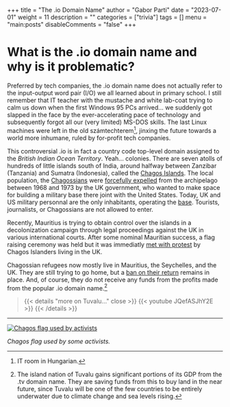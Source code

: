 +++
title = "The .io Domain Name"
author = "Gabor Parti"
date = "2023-07-01"
weight = 11
description = ""
categories = ["trivia"]
tags = []
menu = "main:posts"
disableComments = "false"
+++

# What is the .io domain name and why is it problematic?

Preferred by tech companies, the .io domain name does not actually refer to the input-output word pair (I/O) we all learned about in primary school. I still remember that IT teacher with the mustache and white lab-coat trying to calm us down when the first Windows 95 PCs arrived... we suddenly got slapped in the face by the ever-accelerating pace of technology and subsequently forgot all our (very limited) MS-DOS skills. The last Linux machines were left in the old számtechterem[^1], jinxing the future towards a world more inhumane, ruled by for-profit tech companies.

[^1]: IT room in Hungarian.

This controversial .io is in fact a country code top-level domain assigned to the *British Indian Ocean Territory*. Yeah... colonies. There are seven atolls of hundreds of little islands south of India, around halfway between Zanzibar (Tanzania) and Sumatra (Indonesia), called the [Chagos Islands](https://en.wikipedia.org/wiki/Chagos_Archipelago). The local population, the [Chagossians](https://en.wikipedia.org/wiki/Chagossians) were [forcefully expelled](https://en.wikipedia.org/wiki/Expulsion_of_the_Chagossians) from the archipelago between 1968 and 1973 by the UK government, who wanted to make space for building a military base there joint with the United States. Today, UK and US military personnal are the only inhabitants, operating the [base](https://en.wikipedia.org/wiki/Camp_Thunder_Cove). Tourists, journalists, or Chagossians are not allowed to enter.

Recently, Mauritius is trying to obtain control over the islands in a decolonization campaign through legal proceedings against the UK in various international courts. After some nominal Mauritian success, a flag raising ceremony was held but it was immediatly [met with protest](https://www.itv.com/news/meridian/2022-02-14/chagos-islanders-living-in-sussex-criticise-problematic-flag-raising) by Chagos Islanders living in the UK.

Chagossian refugees now mostly live in Mauritius, the Seychelles, and the UK. They are still trying to go home, but a [ban on their return](https://newint.org/features/web-exclusive/2016/07/05/uk-supreme-court-highlights-right-of-chagos-refugees-to-return) remains in place. And, of course, they do not receive any funds from the profits made from the popular .io domain name.[^2]

[^2]: The island nation of Tuvalu gains significant portions of its GDP from the .tv domain name. They are saving funds from this to buy land in the near future, since Tuvalu will be one of the few countries to be entirely underwater due to climate change and sea levels rising.

> {{< details "more on Tuvalu..." close >}}
> {{< youtube JQefASJhY2E >}}
> {{< /details >}}


---

[![Chagos flag used by activists](/images/chagos_ilois.png)](https://en.wikipedia.org/wiki/Chagossians#)

*Chagos flag used by some activists.*

